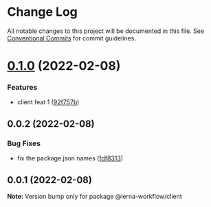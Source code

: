# Change Log

All notable changes to this project will be documented in this file.
See [Conventional Commits](https://conventionalcommits.org) for commit guidelines.

# [0.1.0](https://github.com/vaz-tiago/lerna-workflow/compare/@vaz-tiago/client@0.0.2...@vaz-tiago/client@0.1.0) (2022-02-08)


### Features

* client feat 1 ([92f757b](https://github.com/vaz-tiago/lerna-workflow/commit/92f757b67d5f24543d1e7393ab89654610fafb6c))





## 0.0.2 (2022-02-08)


### Bug Fixes

* fix the package.json names ([fdf8313](https://github.com/vaz-tiago/lerna-workflow/commit/fdf83135e12a26776132a7ed0c838b8ec347da10))





## 0.0.1 (2022-02-08)

**Note:** Version bump only for package @lerna-workflow/client

